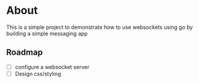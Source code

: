 # About

This is a simple project to demonstrate how to use websockets using go by building a simple messaging app

## Roadmap

- [ ] configure a websocket server
- [ ] Design css/styling
